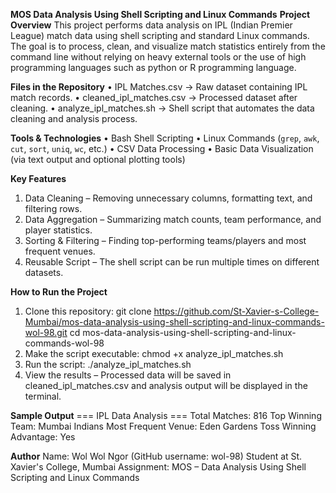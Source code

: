 **MOS Data Analysis Using Shell Scripting and Linux Commands**
**Project Overview**
This project performs data analysis on IPL (Indian Premier League) match data using shell scripting and standard Linux commands. The goal is to process, clean, and visualize match statistics entirely from the command line without relying on heavy external tools or the use of high programming languages such as python or R programming language. 

**Files in the Repository**
• IPL Matches.csv → Raw dataset containing IPL match records.
• cleaned_ipl_matches.csv → Processed dataset after cleaning.
• analyze_ipl_matches.sh → Shell script that automates the data cleaning and analysis process.

**Tools & Technologies**
• Bash Shell Scripting
• Linux Commands (`grep`, `awk`, `cut`, `sort`, `uniq`, `wc`, etc.)
• CSV Data Processing
• Basic Data Visualization (via text output and optional plotting tools)

**Key Features**
1. Data Cleaning – Removing unnecessary columns, formatting text, and filtering rows.
2. Data Aggregation – Summarizing match counts, team performance, and player statistics.
3. Sorting & Filtering – Finding top-performing teams/players and most frequent venues.
4. Reusable Script – The shell script can be run multiple times on different datasets.

**How to Run the Project**
1. Clone this repository:
   git clone https://github.com/St-Xavier-s-College-Mumbai/mos-data-analysis-using-shell-scripting-and-linux-commands-wol-98.git
   cd mos-data-analysis-using-shell-scripting-and-linux-commands-wol-98
2. Make the script executable:
   chmod +x analyze_ipl_matches.sh
3. Run the script:
   ./analyze_ipl_matches.sh
4. View the results – Processed data will be saved in cleaned_ipl_matches.csv and analysis output will be displayed in the terminal.

**Sample Output**
=== IPL Data Analysis ===
Total Matches: 816
Top Winning Team: Mumbai Indians
Most Frequent Venue: Eden Gardens
Toss Winning Advantage: Yes

**Author**
Name: Wol Wol Ngor (GitHub username: wol-98)
Student at St. Xavier's College, Mumbai
Assignment: MOS – Data Analysis Using Shell Scripting and Linux Commands
